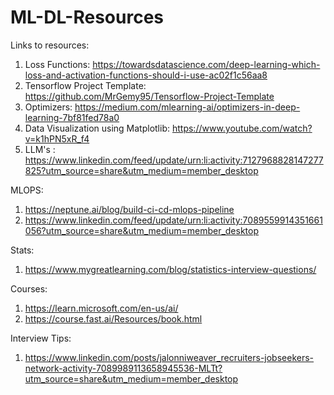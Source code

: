 # ML-DL-Resources
Links to resources:

1) Loss Functions: https://towardsdatascience.com/deep-learning-which-loss-and-activation-functions-should-i-use-ac02f1c56aa8
2) Tensorflow Project Template: https://github.com/MrGemy95/Tensorflow-Project-Template
3) Optimizers: https://medium.com/mlearning-ai/optimizers-in-deep-learning-7bf81fed78a0
4) Data Visualization using Matplotlib: https://www.youtube.com/watch?v=k1hPN5xR_f4
5) LLM's : https://www.linkedin.com/feed/update/urn:li:activity:7127968828147277825?utm_source=share&utm_medium=member_desktop

MLOPS:
1) https://neptune.ai/blog/build-ci-cd-mlops-pipeline
2) https://www.linkedin.com/feed/update/urn:li:activity:7089559914351661056?utm_source=share&utm_medium=member_desktop

Stats:
1) https://www.mygreatlearning.com/blog/statistics-interview-questions/

Courses:
1) https://learn.microsoft.com/en-us/ai/
2) https://course.fast.ai/Resources/book.html


Interview Tips:
1) https://www.linkedin.com/posts/jalonniweaver_recruiters-jobseekers-network-activity-7089989113658945536-MLTt?utm_source=share&utm_medium=member_desktop

